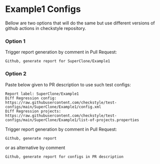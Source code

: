 # Example1 Configs

Bellow are two options that will do the same but use different versions
of github actions in checkstyle repository.


### Option 1
Trigger report generation by comment in Pull Request:
```
Github, generate report for SuperClone/Example1
```

### Option 2

Paste below given to PR description to use such test configs:
```
Report label: SuperClone/Example1
Diff Regression config: https://raw.githubusercontent.com/checkstyle/test-configs/main/SuperClone/Example1/config.xml
Diff Regression projects: https://raw.githubusercontent.com/checkstyle/test-configs/main/SuperClone/Example1/list-of-projects.properties
```

Trigger report generation by comment in Pull Request:
```
Github, generate report
```
or as alternative by comment
```
Github, generate report for configs in PR description
```
